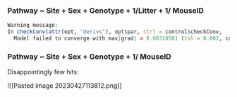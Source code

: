 ### Pathway ~ Site  + Sex + Genotype + 1/Litter + 1/ MouseID
```R
Warning message:
In checkConv(attr(opt, "derivs"), opt$par, ctrl = control$checkConv,  :
  Model failed to converge with max|grad| = 0.00310581 (tol = 0.002, component 1)
```

### Pathway ~ Site  + Sex + Genotype + 1/ MouseID
Disappointingly few hits: 

![[Pasted image 20230427113812.png]]